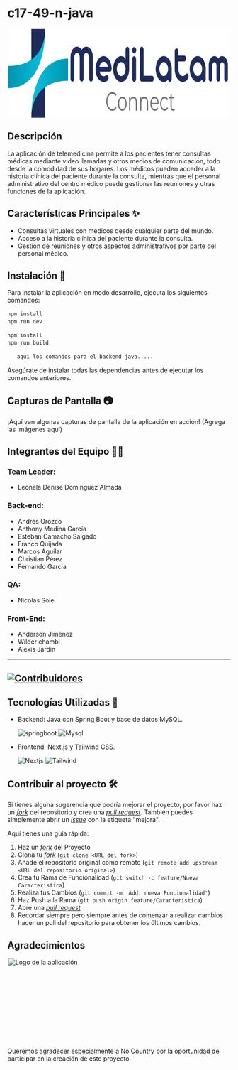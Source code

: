# c17-49-n-java

<img src="./frontend/public/Medilatam.svg" alt="Logo de la aplicación" width="500" height="200" style="display: block; margin: 0 auto;">


## Descripción 
La aplicación de telemedicina permite a los pacientes tener consultas médicas mediante video llamadas y otros medios de comunicación, todo desde la comodidad de sus hogares. Los médicos pueden acceder a la historia clínica del paciente durante la consulta, mientras que el personal administrativo del centro médico puede gestionar las reuniones y otras funciones de la aplicación.

## Características Principales ✨
- Consultas virtuales con médicos desde cualquier parte del mundo.
- Acceso a la historia clínica del paciente durante la consulta.
- Gestión de reuniones y otros aspectos administrativos por parte del personal médico.

## Instalación 🚀
Para instalar la aplicación en modo desarrollo, ejecuta los siguientes comandos:

```bash
npm install
npm run dev
```
```bash
npm install
npm run build
```
```bash
   aqui los comandos para el backend java.....
```

Asegúrate de instalar todas las dependencias antes de ejecutar los comandos anteriores.

## Capturas de Pantalla 📷

¡Aquí van algunas capturas de pantalla de la aplicación en acción! (Agrega las imágenes aquí)

## Integrantes del Equipo 🙍‍♂️
### Team Leader:
- Leonela Denise Dominguez Almada
### Back-end:
- Andrés Orozco
- Anthony Medina García
- Esteban Camacho Salgado
- Franco Quijada
- Marcos Aguilar
- Christian Pérez
- Fernando Garcia
 ### QA:
- Nicolas Sole
 ### Front-End:
- Anderson Jiménez
- Wilder chambi
- Alexis Jardin
---  
  [![Contribuidores](https://contrib.rocks/image?repo=No-Country/c17-49-n-java)](https://github.com/No-Country/c17-49-n-java/graphs/contributors)
---
## Tecnologías Utilizadas 🧰

- Backend: Java con Spring Boot y base de datos MySQL.
  
    ![springboot](https://img.shields.io/badge/-Springboot-FFFFF?style=flat&logo=springboot&logoColor=ffffff)
    ![Mysql](https://img.shields.io/badge/-Mysql-5DC1C6?style=flat&logo=mysql&logoColor=ffffff)
  
- Frontend: Next.js y Tailwind CSS.

    ![Nextjs](https://img.shields.io/badge/Next-js?style=flat&logo=nextdotjs&logoColor=ffff&labelColor=%23000000&color=%23000000)
    ![Tailwind](https://img.shields.io/badge/-Tailwind-5DC1B9?style=flat&logo=tailwindcss&logoColor=ffffff)

## Contribuir al proyecto 🛠️
Si tienes alguna sugerencia que podría mejorar el proyecto, por favor haz un [_fork_](https://github.com/No-Country/c17-49-n-java/fork) del repositorio y crea una [_pull request_](https://github.com/No-Country/c17-49-n-java/pulls). También puedes simplemente abrir un [_issue_](https://github.com/No-Country/c17-49-n-java/issues) con la etiqueta "mejora".

Aquí tienes una guía rápida:

1. Haz un [_fork_](https://github.com/No-Country/c17-49-n-java/fork) del Proyecto
2. Clona tu [_fork_](https://github.com/No-Country/c17-49-n-java/fork) (`git clone <URL del fork>`)
3. Añade el repositorio original como remoto (`git remote add upstream <URL del repositorio original>`)
4. Crea tu Rama de Funcionalidad (`git switch -c feature/Nueva Caracteristica`)
5. Realiza tus Cambios (`git commit -m 'Add: nueva Funcionalidad'`)
6. Haz Push a la Rama (`git push origin feature/Caracteristica`)
7. Abre una [_pull request_](https://github.com/No-Country/c17-49-n-java/pulls)
8. Recordar siempre pero siempre antes de comenzar a realizar cambios hacer un pull del repositorio para obtener los últimos cambios.

## Agradecimientos
<img src="https://assets-global.website-files.com/65773955177041dbf059ed20/6584760759a54bef40894700_Logo%20navbar.svg" alt="Logo de la aplicación" width="500" height="200" style="display: block; margin: 0 auto;">
Queremos agradecer especialmente a No Country por la oportunidad de participar en la creación de este proyecto.


